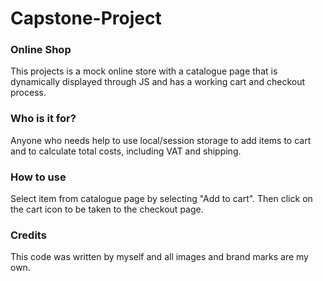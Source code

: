 # Capstone-Project
### Online Shop

This projects is a mock online store with a catalogue page that is dynamically displayed through JS and has a working cart and checkout process. 

### Who is it for?

Anyone who needs help to use local/session storage to add items to cart and to calculate total costs, including VAT and shipping.

### How to use

Select item from catalogue page by selecting "Add to cart". Then click on the cart icon to be taken to the checkout page.

### Credits

This code was written by myself and all images and brand marks are my own.
